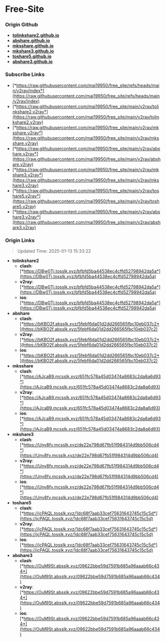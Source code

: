 # Free-Site

### Origin Github

- [**tolinkshare2.github.io**](https://github.com/tolinkshare2/tolinkshare2.github.io)
- [**abshare.github.io**](https://github.com/abshare/abshare.github.io)
- [**mksshare.github.io**](https://github.com/mksshare/mksshare.github.io)
- [**mkshare3.github.io**](https://github.com/mkshare3/mkshare3.github.io)
- [**toshare5.github.io**](https://github.com/toshare5/toshare5.github.io)
- [**abshare3.github.io**](https://github.com/abshare3/abshare3.github.io)

### Subscribe Links

- [*https://raw.githubusercontent.com/mai19950/free_site/refs/heads/main/v2ray/index*](https://raw.githubusercontent.com/mai19950/free_site/refs/heads/main/v2ray/index)
- [*https://raw.githubusercontent.com/mai19950/free_site/main/v2ray/tolinkshare2.v2ray*](https://raw.githubusercontent.com/mai19950/free_site/main/v2ray/tolinkshare2.v2ray)
- [*https://raw.githubusercontent.com/mai19950/free_site/main/v2ray/mksshare.v2ray*](https://raw.githubusercontent.com/mai19950/free_site/main/v2ray/mksshare.v2ray)
- [*https://raw.githubusercontent.com/mai19950/free_site/main/v2ray/abshare.v2ray*](https://raw.githubusercontent.com/mai19950/free_site/main/v2ray/abshare.v2ray)
- [*https://raw.githubusercontent.com/mai19950/free_site/main/v2ray/mkshare3.v2ray*](https://raw.githubusercontent.com/mai19950/free_site/main/v2ray/mkshare3.v2ray)
- [*https://raw.githubusercontent.com/mai19950/free_site/main/v2ray/toshare5.v2ray*](https://raw.githubusercontent.com/mai19950/free_site/main/v2ray/toshare5.v2ray)
- [*https://raw.githubusercontent.com/mai19950/free_site/main/v2ray/abshare3.v2ray*](https://raw.githubusercontent.com/mai19950/free_site/main/v2ray/abshare3.v2ray)

### Origin Links

> Updated Time: 2025-01-13 15:33:22

- **tolinkshare2**
  - **clash**: [*https://DBw0Tj.tosslk.xyz/bfbfd5ba44538ec4cffd52798942da5a*](https://DBw0Tj.tosslk.xyz/bfbfd5ba44538ec4cffd52798942da5a)
  - **v2ray**: [*https://DBw0Tj.tosslk.xyz/bfbfd5ba44538ec4cffd52798942da5a*](https://DBw0Tj.tosslk.xyz/bfbfd5ba44538ec4cffd52798942da5a)
  - **ios**: [*https://DBw0Tj.tosslk.xyz/bfbfd5ba44538ec4cffd52798942da5a*](https://DBw0Tj.tosslk.xyz/bfbfd5ba44538ec4cffd52798942da5a)
- **abshare**
  - **clash**: [*https://bKBO2f.absslk.xyz/5febf6da01d2dd266565fbc10eb037c2*](https://bKBO2f.absslk.xyz/5febf6da01d2dd266565fbc10eb037c2)
  - **v2ray**: [*https://bKBO2f.absslk.xyz/5febf6da01d2dd266565fbc10eb037c2*](https://bKBO2f.absslk.xyz/5febf6da01d2dd266565fbc10eb037c2)
  - **ios**: [*https://bKBO2f.absslk.xyz/5febf6da01d2dd266565fbc10eb037c2*](https://bKBO2f.absslk.xyz/5febf6da01d2dd266565fbc10eb037c2)
- **mksshare**
  - **clash**: [*https://AJcaB9.mcsslk.xyz/651fc578a45d03474a8683c2da8a6d93*](https://AJcaB9.mcsslk.xyz/651fc578a45d03474a8683c2da8a6d93)
  - **v2ray**: [*https://AJcaB9.mcsslk.xyz/651fc578a45d03474a8683c2da8a6d93*](https://AJcaB9.mcsslk.xyz/651fc578a45d03474a8683c2da8a6d93)
  - **ios**: [*https://AJcaB9.mcsslk.xyz/651fc578a45d03474a8683c2da8a6d93*](https://AJcaB9.mcsslk.xyz/651fc578a45d03474a8683c2da8a6d93)
- **mkshare3**
  - **clash**: [*https://Uny8fv.mcsslk.xyz/de22e798d67fb51f984314d9bb506cd4*](https://Uny8fv.mcsslk.xyz/de22e798d67fb51f984314d9bb506cd4)
  - **v2ray**: [*https://Uny8fv.mcsslk.xyz/de22e798d67fb51f984314d9bb506cd4*](https://Uny8fv.mcsslk.xyz/de22e798d67fb51f984314d9bb506cd4)
  - **ios**: [*https://Uny8fv.mcsslk.xyz/de22e798d67fb51f984314d9bb506cd4*](https://Uny8fv.mcsslk.xyz/de22e798d67fb51f984314d9bb506cd4)
- **toshare5**
  - **clash**: [*https://jcPAQL.tosslk.xyz/1dc68f7aab33cef75631643745c15c5d*](https://jcPAQL.tosslk.xyz/1dc68f7aab33cef75631643745c15c5d)
  - **v2ray**: [*https://jcPAQL.tosslk.xyz/1dc68f7aab33cef75631643745c15c5d*](https://jcPAQL.tosslk.xyz/1dc68f7aab33cef75631643745c15c5d)
  - **ios**: [*https://jcPAQL.tosslk.xyz/1dc68f7aab33cef75631643745c15c5d*](https://jcPAQL.tosslk.xyz/1dc68f7aab33cef75631643745c15c5d)
- **abshare3**
  - **clash**: [*https://OuM9St.absslk.xyz/09622bbe59d7591b685a96aaab66c434*](https://OuM9St.absslk.xyz/09622bbe59d7591b685a96aaab66c434)
  - **v2ray**: [*https://OuM9St.absslk.xyz/09622bbe59d7591b685a96aaab66c434*](https://OuM9St.absslk.xyz/09622bbe59d7591b685a96aaab66c434)
  - **ios**: [*https://OuM9St.absslk.xyz/09622bbe59d7591b685a96aaab66c434*](https://OuM9St.absslk.xyz/09622bbe59d7591b685a96aaab66c434)

